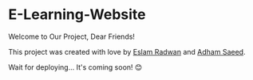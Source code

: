 # E-Learning-Website

Welcome to Our Project, Dear Friends!

This project was created with love by [Eslam Radwan](https://github.com/Eslam-Radwan) and [Adham Saeed](https://github.com/adham667).

Wait for deploying... It's coming soon! 😊
